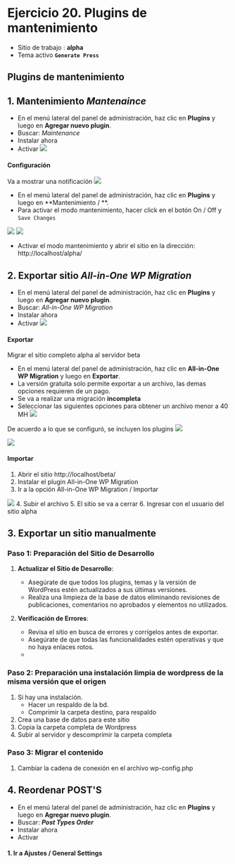 # Ejercicio 20.  Plugins de mantenimiento

- Sitio de trabajo : **alpha**
- Tema activo **`Generate Press`**

## Plugins de mantenimiento


## 1. Mantenimiento  _Mantenaince_
- En el menú lateral del panel de administración, haz clic en **Plugins** y luego en **Agregar nuevo plugin**.
- Buscar: _Maintenance_
- Instalar ahora
- Activar
![](https://i.imgur.com/xloEfvN.png)

#### Configuración
Va a mostrar una notificación
![](https://i.imgur.com/us1vEcC.png)

- En el menú lateral del panel de administración, haz clic en **Plugins** y luego en **Mantenimiento / **.
- Para activar el modo mantenimiento, hacer click en el botón  On / Off y  `Save Changes`

![](https://i.imgur.com/GA8ouVO.png)
![](https://i.imgur.com/AFOwCA5.png)

- Activar el modo mantenimiento y abrir el sitio en la dirección: http://localhost/alpha/

## 2. Exportar sitio _All-in-One WP Migration_
- En el menú lateral del panel de administración, haz clic en **Plugins** y luego en **Agregar nuevo plugin**.
- Buscar: _All-in-One WP Migration_
- Instalar ahora
- Activar
![](https://i.imgur.com/j9GbP0w.png)


#### Exportar
Migrar el sitio completo alpha al servidor beta

- En el menú lateral del panel de administración, haz clic en **All-in-One WP Migration** y luego en **Exportar**.
- La versión gratuita solo permite exportar a un archivo, las demas opciones requieren de un pago.
- Se va a realizar una migración **incompleta**
- Seleccionar las siguientes opciones para obtener un archivo menor a 40 MH
![](https://i.imgur.com/2JHsLyH.png)

De acuerdo a lo que se configuró, se incluyen los plugins
![](https://i.imgur.com/JSeHURY.png)

![](https://i.imgur.com/2lw2sSe.png)

#### Importar
1. Abrir el sitio http://localhost/beta/
2. Instalar el plugin All-in-One WP Migration
3. Ir a la opción  All-in-One WP Migration / Importar

![](https://i.imgur.com/buha0px.png)
4. Subir el archivo
5. El sitio se va a cerrar
6. Ingresar con el usuario del sitio alpha


## 3. Exportar  un sitio manualmente

### Paso 1: Preparación del Sitio de Desarrollo

1.  **Actualizar el Sitio de Desarrollo**:
    
    -   Asegúrate de que todos los plugins, temas y la versión de WordPress estén actualizados a sus últimas versiones.
    -   Realiza una limpieza de la base de datos eliminando revisiones de publicaciones, comentarios no aprobados y elementos no utilizados.
2.  **Verificación de Errores**:
    
    -   Revisa el sitio en busca de errores y corrígelos antes de exportar.
    -   Asegúrate de que todas las funcionalidades estén operativas y que no haya enlaces rotos.
    - 

### Paso 2: Preparación una instalación limpia de wordpress de la misma versión que el origen
1. Si hay  una instalación. 
	- Hacer un respaldo de la bd.
	- Comprimir la carpeta destino, para respaldo
2. Crea una base de datos para este sitio
3. Copia la carpeta completa de Wordpress
4. Subir al servidor y descomprimir la carpeta completa

### Paso 3: Migrar el contenido
1. Cambiar la cadena de conexión en el archivo wp-config.php

##  4. Reordenar POST'S
- En el menú lateral del panel de administración, haz clic en **Plugins** y luego en **Agregar nuevo plugin**.
- Buscar: _**Post Types Order**_
- Instalar ahora
- Activar

#### 1. Ir a Ajustes / General Settings



<!--stackedit_data:
eyJoaXN0b3J5IjpbMTE4OTQyMjUwNCwtMjY0MTcyMDI0LC04OT
UyODMwODAsNTAzNTk0NzQwLC0zMDU4MDI2NDcsLTQ4NTc0Mzcx
NV19
-->